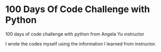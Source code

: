 # 100 Days Of Code Challenge with Python

100 days of code challenge with python from Angela Yu ınstructor

I wrote the codes myself using the information I learned from instructor.


